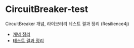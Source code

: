 # CircuitBreaker-test

CircuitBreaker 개념, 라이브러리 테스트 결과 정리 (Resilience4j)

- [개념 정리](./%EC%A0%95%EB%A6%AC.md)
- [테스트 결과 정리](./%ED%85%8C%EC%8A%A4%ED%8A%B8_%EC%A0%95%EB%A6%AC.md)
